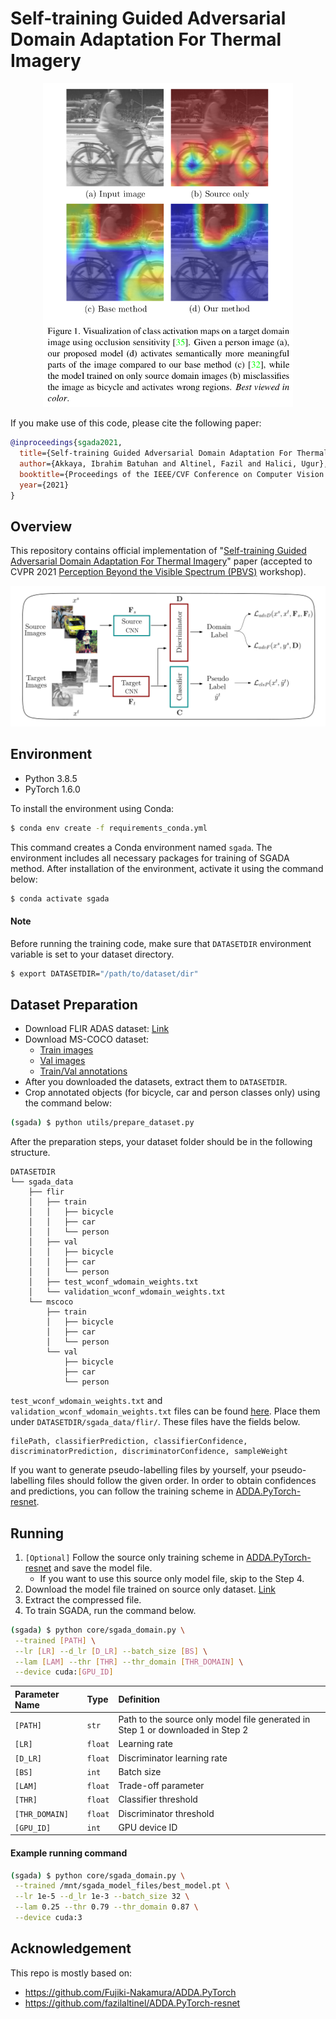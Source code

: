 # Self-training Guided Adversarial Domain Adaptation For Thermal Imagery

<p align="center">
  <img src="images/activation_maps.png" width="400">
</p>

If you make use of this code, please cite the following paper:
```bibtex
@inproceedings{sgada2021,
  title={Self-training Guided Adversarial Domain Adaptation For Thermal Imagery},
  author={Akkaya, Ibrahim Batuhan and Altinel, Fazil and Halici, Ugur},
  booktitle={Proceedings of the IEEE/CVF Conference on Computer Vision and Pattern Recognition Workshops (CVPRW)},
  year={2021}
}
```

## Overview
This repository contains official implementation of "[Self-training Guided Adversarial Domain Adaptation For Thermal Imagery](https://arxiv.org/abs/1801.07939)" paper (accepted to CVPR 2021 [Perception Beyond the Visible Spectrum (PBVS)](https://pbvs-workshop.github.io/) workshop).

![](/images/sgada.png)

## Environment
- Python 3.8.5
- PyTorch 1.6.0

To install the environment using Conda:
```bash
$ conda env create -f requirements_conda.yml
```

This command creates a Conda environment named `sgada`. The environment includes all necessary packages for training of SGADA method. After installation of the environment, activate it using the command below:
```bash
$ conda activate sgada
```

#### Note
Before running the training code, make sure that `DATASETDIR` environment variable is set to your dataset directory.
```bash
$ export DATASETDIR="/path/to/dataset/dir"
```

## Dataset Preparation
- Download FLIR ADAS dataset: [Link](https://www.flir.eu/oem/adas/adas-dataset-form/)
- Download MS-COCO dataset: 
  - [Train images](http://images.cocodataset.org/zips/train2017.zip) 
  - [Val images](http://images.cocodataset.org/zips/val2017.zip) 
  - [Train/Val annotations](http://images.cocodataset.org/annotations/annotations_trainval2017.zip)
- After you downloaded the datasets, extract them to `DATASETDIR`.
- Crop annotated objects (for bicycle, car and person classes only) using the command below:
```bash
(sgada) $ python utils/prepare_dataset.py
```
After the preparation steps, your dataset folder should be in the following structure.
```
DATASETDIR
└── sgada_data
    ├── flir
    │   ├── train
    │   │   ├── bicycle
    │   │   ├── car
    │   │   └── person
    │   ├── val
    │   │   ├── bicycle
    │   │   ├── car
    │   │   └── person
    │   ├── test_wconf_wdomain_weights.txt
    │   └── validation_wconf_wdomain_weights.txt
    └── mscoco
        ├── train
        │   ├── bicycle
        │   ├── car
        │   └── person
        └── val
            ├── bicycle
            ├── car
            └── person
```

`test_wconf_wdomain_weights.txt` and `validation_wconf_wdomain_weights.txt` files can be found [here](/files). Place them under `DATASETDIR/sgada_data/flir/`. These files have the fields below. 
```
filePath, classifierPrediction, classifierConfidence, discriminatorPrediction, discriminatorConfidence, sampleWeight
```
If you want to generate pseudo-labelling files by yourself, your pseudo-labelling files should follow the given order. In order to obtain confidences and predictions, you can follow the training scheme in [ADDA.PyTorch-resnet](https://github.com/fazilaltinel/ADDA.PyTorch-resnet).

## Running
1. `[Optional]` Follow the source only training scheme in [ADDA.PyTorch-resnet](https://github.com/fazilaltinel/ADDA.PyTorch-resnet) and save the model file.
   * If you want to use this source only model file, skip to the Step 4.
2. Download the model file trained on source only dataset. [Link](https://drive.google.com/file/d/1WY0MW2Xonwky0sY1pcaQQ2AA9bJ5eP-b/view?usp=sharing)
3. Extract the compressed file.
4. To train SGADA, run the command below.
```bash
(sgada) $ python core/sgada_domain.py \
 --trained [PATH] \
 --lr [LR] --d_lr [D_LR] --batch_size [BS] \
 --lam [LAM] --thr [THR] --thr_domain [THR_DOMAIN] \
 --device cuda:[GPU_ID]
```

| Parameter Name  | Type | Definition  |
| :-------------- | :--- | :---------- |
| `[PATH]` | `str` | Path to the source only model file generated in Step 1 or downloaded in Step 2 |
| `[LR]` | `float` | Learning rate |
| `[D_LR]`| `float`  | Discriminator learning rate |
| `[BS]`| `int`  | Batch size |
| `[LAM]`| `float`  | Trade-off parameter |
| `[THR]`| `float`  | Classifier threshold|
| `[THR_DOMAIN]`| `float`  | Discriminator threshold|
| `[GPU_ID]`| `int`  | GPU device ID |

#### Example running command 
```bash
(sgada) $ python core/sgada_domain.py \
 --trained /mnt/sgada_model_files/best_model.pt \
 --lr 1e-5 --d_lr 1e-3 --batch_size 32 \
 --lam 0.25 --thr 0.79 --thr_domain 0.87 \
 --device cuda:3
```
## Acknowledgement
This repo is mostly based on:
- https://github.com/Fujiki-Nakamura/ADDA.PyTorch
- https://github.com/fazilaltinel/ADDA.PyTorch-resnet
